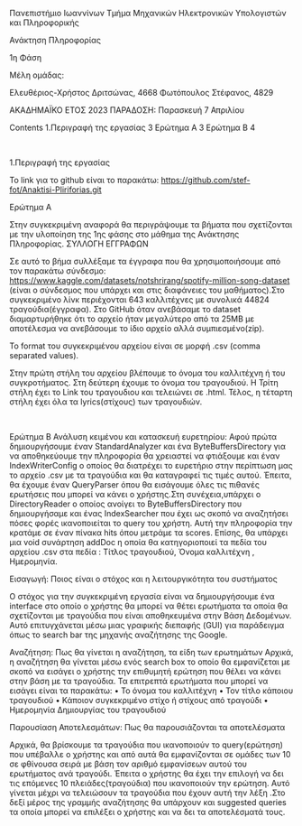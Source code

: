 Πανεπιστήμιο Ιωαννίνων
Τμήμα Μηχανικών Ηλεκτρονικών Υπολογιστών και Πληροφορικής







Ανάκτηση Πληροφορίας

1η Φάση





Μέλη ομάδας:

Ελευθέριος-Χρήστος Δριτσώνας, 4668
Φωτόπουλος Στέφανος, 4829






ΑΚΑΔΗΜΑΪΚΟ ΕΤΟΣ 2023
ΠΑΡΑΔΟΣΗ: Παρασκευή 7 Απριλίου







  
 
Contents
1.Περιγραφή της εργασίας	3
Ερώτημα Α	3
Ερώτημα Β	4


 
 

1.Περιγραφή της εργασίας 

Το link για το github είναι το παρακάτω:
https://github.com/stef-fot/Anaktisi-Pliriforias.git





Ερώτημα Α 

Στην συγκεκριμένη αναφορά θα περιγράψουμε τα βήματα    που σχετίζονται με την υλοποίηση της 1ης φάσης στο μάθημα της Ανάκτησης Πληροφορίας.
ΣΥΛΛΟΓΗ ΕΓΓΡΑΦΩΝ

Σε αυτό το βήμα συλλέξαμε τα έγγραφα που θα χρησιμοποιήσουμε από τον παρακάτω σύνδεσμο:
https://www.kaggle.com/datasets/notshrirang/spotify-million-song-dataset
 (είναι ο σύνδεσμος που υπάρχει και στις διαφάνειες του μαθήματος).Στο συγκεκριμένο λίνκ περιέχονται 643 καλλιτέχνες με συνολικά 44824 τραγούδια(έγγραφα).
Στο GitHub όταν ανεβάσαμε το dataset διαμαρτυρήθηκε ότι το αρχείο ήταν μεγαλύτερο από τα 25ΜΒ με αποτέλεσμα να ανεβάσουμε το ίδιο αρχείο αλλά συμπιεσμένο(zip).

Το format του συγκεκριμένου αρχείου είναι σε μορφή .csv (comma separated values).

Στην πρώτη στήλη του αρχείου βλέπουμε το όνομα του καλλιτέχνη ή του συγκροτήματος.
Στη δεύτερη έχουμε το όνομα του τραγουδιού.
Η Τρίτη στήλη έχει το Link του τραγουδιου και τελειώνει σε .html.
Τέλος, η τέταρτη στήλη έχει όλα τα lyrics(στίχους) των τραγουδιών. 


 

Ερώτημα Β
Ανάλυση κειμένου και κατασκευή ευρετηρίου:
Αφού πρώτα δημιουργήσουμε έναν StandardAnalyzer και ένα ByteBuffersDirectory για να αποθηκεύουμε την πληροφορία θα χρειαστεί να φτιάξουμε και έναν IndexWriterConfig ο οποίος θα διατρέχει το ευρετήριο στην περίπτωση μας το αρχείο .csv με τα τραγούδια και θα καταγραφεί τις τιμές αυτού.
Έπειτα, θα έχουμε έναν QueryParser όπου θα εισάγουμε όλες τις πιθανές ερωτήσεις που μπορεί να κάνει ο χρήστης.Στη συνέχεια,υπάρχει ο DirectoryReader ο οποίος ανοίγει το ByteBuffersDirectory που δημιουργήσαμε και ένας IndexSearcher που έχει ως σκοπό να αναζητήσει πόσες φορές ικανοποιείται το query του χρήστη.
Αυτή την πληροφορία την κρατάμε σε έναν πίνακα hits όπου μετράμε τα scores. Επίσης, θα υπάρχει μια void συνάρτηση addDoc η οποία θα κατηγοριοποιεί τα πεδία του αρχείου .csv στα πεδία : Τίτλος τραγουδιού, Όνομα καλλιτέχνη , Ημερομηνία.  



Εισαγωγή: Ποιος είναι ο στόχος και η λειτουργικότητα του συστήματος

Ο στόχος για την συγκεκριμένη εργασία είναι να δημιουργήσουμε ένα interface στο οποίο ο χρήστης θα μπορεί να θέτει ερωτήματα τα οποία θα σχετίζονται με τραγούδια που είναι αποθηκευμένα στην Βάση Δεδομένων. Αυτό επιτυγχάνεται μέσω μιας γραφικής διεπαφής (GUI) για παράδειγμα όπως το search bar της μηχανής αναζήτησης της Google. 



Αναζήτηση: Πως θα γίνεται η αναζήτηση, τα είδη των ερωτημάτων
Αρχικά, η αναζήτηση θα γίνεται μέσω ενός search box το οποίο θα εμφανίζεται με σκοπό να εισάγει ο χρήστης την επιθυμητή ερώτηση που θέλει να κάνει στην βάση με τα τραγούδια. Τα επιτρεπτά ερωτήματα  που μπορεί να εισάγει είναι τα παρακάτω:
•	Το όνομα του καλλιτέχνη
•	Τον τίτλο κάποιου τραγουδιού
•	Κάποιον συγκεκριμένο στίχο ή στίχους από τραγούδι
•	Ημερομηνία Δημιουργίας του τραγουδιού




Παρουσίαση Αποτελεσμάτων: Πως θα παρουσιάζονται τα αποτελέσματα

Αρχικά, θα βρίσκουμε τα τραγούδια που ικανοποιούν το query(ερώτηση) που υπέβαλλε ο χρήστης και από αυτά θα εμφανίζονται σε ομάδες των 10 σε φθίνουσα σειρά με βάση τον αριθμό εμφανίσεων αυτού του ερωτήματος ανά τραγούδι. Έπειτα ο χρήστης θα έχει την επιλογή να δει τις επόμενες 10 πλειάδες(τραγούδια) που ικανοποιούν την ερώτηση.
Αυτό γίνεται μέχρι να τελειώσουν τα τραγούδια που έχουν αυτή την λέξη .Στο δεξί μέρος της γραμμής αναζήτησης θα υπάρχουν και suggested queries τα οποία μπορεί να επιλέξει ο χρήστης και να δει τα αποτελέσματά τους.



